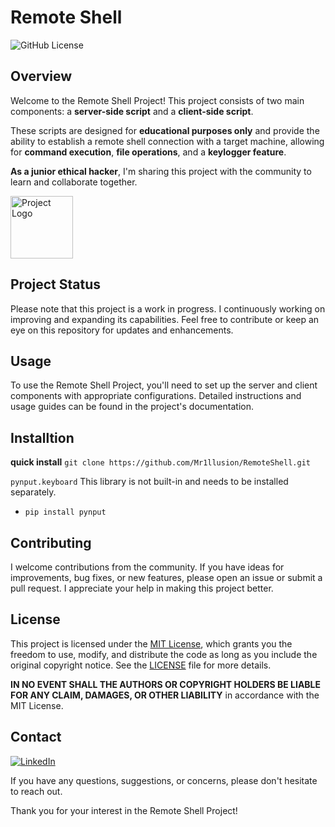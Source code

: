 # Remote Shell

![GitHub License](https://img.shields.io/badge/license-MIT-blue.svg)

## Overview

Welcome to the Remote Shell Project! This project consists of two main components: a **server-side script** and a **client-side script**.

These scripts are designed for **educational purposes only** and provide the ability to establish a remote shell connection with a target machine, allowing for
**command execution**, **file operations**, and a **keylogger feature**.

**As a junior ethical hacker**, I'm sharing this project with the community to learn and collaborate together.

<img src="https://lh5.googleusercontent.com/Rz77dewOcHOhOcj3bNmgPR0tBkCE5jFM4HzjY30wmNcjY8nCIXo516UDOHG066Goc3uSgWthqWgCF2ti5S2bqhkRqkOw1xXJ_ck_H0j55Q4Q4CVrLBv9CMuuoXIGaGg1-C5_hYiG" alt="Project Logo" width="100" height="100"/>

## Project Status

Please note that this project is a work in progress. I continuously working on improving and expanding its capabilities. Feel free to contribute or keep an eye on this repository for updates and enhancements.

## Usage

To use the Remote Shell Project, you'll need to set up the server and client components with appropriate configurations. Detailed instructions and usage guides can be found in the project's documentation.

## Installtion

**quick install**
`git clone https://github.com/Mr1llusion/RemoteShell.git`

`pynput.keyboard` This library is not built-in and needs to be installed separately.

- `pip install pynput`

## Contributing

I welcome contributions from the community. If you have ideas for improvements, bug fixes, or new features, please open an issue or submit a pull request. I appreciate your help in making this project better.

## License

This project is licensed under the [MIT License](LICENSE), which grants you the freedom to use, modify, and distribute the code as long as you include the original copyright notice. See the [LICENSE](LICENSE) file for more details.

**IN NO EVENT SHALL THE AUTHORS OR COPYRIGHT HOLDERS BE LIABLE FOR ANY CLAIM, DAMAGES, OR OTHER LIABILITY** in accordance with the MIT License.

## Contact

<a href="https://www.linkedin.com/in/david-saransev-103214245/" rel="nofollow"><img src="https://camo.githubusercontent.com/6e6f6848e97889deea2787cef6b145fbf444956ff08df59cc05a0783c7580c0a/68747470733a2f2f696d672e69636f6e73382e636f6d2f627562626c65732f3130302f3030303030302f6c696e6b6564696e2e706e67" title="LinkedIn" data-canonical-src="https://img.icons8.com/bubbles/100/000000/linkedin.png" style="max-width: 100%;"></a>

If you have any questions, suggestions, or concerns, please don't hesitate to reach out.

Thank you for your interest in the Remote Shell Project!
